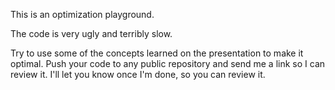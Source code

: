 This is an optimization playground. 

The code is very ugly and terribly slow. 

Try to use some of the concepts learned on the presentation to make it optimal.
Push your code to any public repository and send me a link so I can review it.
I'll let you know once I'm done, so you can review it.
